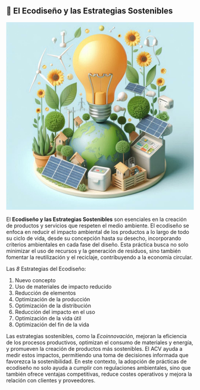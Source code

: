 ## 🌿 El Ecodiseño y las Estrategias Sostenibles

![ecodiseño](img/ecodiseño.png)

El **Ecodiseño y las Estrategias Sostenibles** son esenciales en la creación de productos y servicios que respeten el medio ambiente. El ecodiseño se enfoca en reducir el impacto ambiental de los productos a lo largo de todo su ciclo de vida, desde su concepción hasta su desecho, incorporando criterios ambientales en cada fase del diseño. Esta práctica busca no solo minimizar el uso de recursos y la generación de residuos, sino también fomentar la reutilización y el reciclaje, contribuyendo a la economía circular.

Las *8* Estrategias del Ecodiseño:
1. Nuevo concepto
2. Uso de materiales de impacto reducido
3. Reducción de elementos
4. Optimización de la producción
5. Optimización de la distribución
6. Reducción del impacto en el uso
7. Optimización de la vida útil
8. Optimización del fin de la vida

Las estrategias sostenibles, como la *Ecoinnovación*, mejoran la eficiencia de los procesos productivos, optimizan el consumo de materiales y energía, y promueven la creación de productos más sostenibles. El ACV ayuda a medir estos impactos, permitiendo una toma de decisiones informada que favorezca la sostenibilidad. En este contexto, la adopción de prácticas de ecodiseño no solo ayuda a cumplir con regulaciones ambientales, sino que también ofrece ventajas competitivas, reduce costes operativos y mejora la relación con clientes y proveedores.

